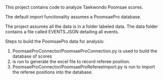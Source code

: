 This project contains code to analyze Taekwondo Poomsae scores. 

The default import functionality assumes a PoomsaePro database.

The project assumes all the data is in a folder labeled data.
The data folder contains a file called EVENTS.JSON detailing all events.

Steps to build the PoomsaePro data for analysis:
1. PoomsaeProConnector/PoomsaeProConnection.py is used to build the database of scores
2. is run to generate the excel file to record referee position.
3. PoomsaeProConnector/PoomsaeProRefereeImport.py is run to import the referee positions into the database.